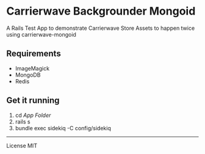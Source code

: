 Carrierwave Backgrounder Mongoid
==============================

A Rails Test App to demonstrate Carrierwave Store Assets to happen twice using carrierwave-mongoid


Requirements
------------

* ImageMagick
* MongoDB
* Redis

Get it running
--------------

1. cd *App Folder*
2. rails s
3. bundle exec sidekiq -C config/sidekiq


________________________

License MIT
